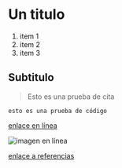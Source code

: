 # Un titulo
1. item 1
2. item 2
3. item 3
## Subtitulo

>Esto es una prueba de cita 

```
esto es una prueba de código
```
[enlace en línea](http://www.limni.net)

![imagen en línea](https://www.sientegalicia.com/blog/wp-content/uploads/2020/02/1170x690.jpg)

[enlace a referencias](referencias.md)


